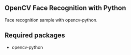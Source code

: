 OpenCV Face Recognition with Python
-----------------------------------

Face recognition sample with opencv-python.

## Required packages

* opencv-python

